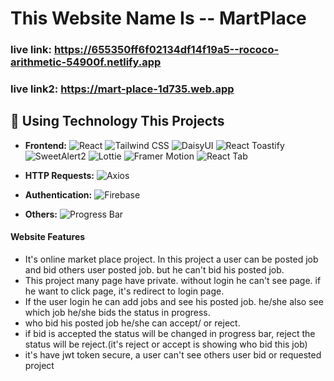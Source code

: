 # This Website Name Is -- MartPlace


### live link: https://655350ff6f02134df14f19a5--rococo-arithmetic-54900f.netlify.app
### live link2: https://mart-place-1d735.web.app


## 🚀 Using Technology This Projects

- **Frontend:**
   ![React](https://img.shields.io/badge/React-%2361DAFB.svg?style=flat-square&logo=react&logoColor=white)
   ![Tailwind CSS](https://img.shields.io/badge/Tailwind_CSS-%231a202c.svg?style=flat-square&logo=tailwind-css&logoColor=white)
   ![DaisyUI](https://img.shields.io/badge/DaisyUI-%23212121.svg?style=flat-square)
   ![React Toastify](https://img.shields.io/badge/React_Toastify-%23FF9831.svg?style=flat-square&logo=react&logoColor=white)
   ![SweetAlert2](https://img.shields.io/badge/SweetAlert2-%23FE7D61.svg?style=flat-square&logo=sweetalert&logoColor=white)
   ![Lottie](https://img.shields.io/badge/Lottie-%23FF9900.svg?style=flat-square&logo=lottie&logoColor=black)
   ![Framer Motion](https://img.shields.io/badge/Framer_Motion-%2385D1F2.svg?style=flat-square&logo=framer&logoColor=white)
   ![React Tab](https://img.shields.io/badge/React_Tab-%23393939.svg?style=flat-square&logo=react&logoColor=white)

- **HTTP Requests:**
   ![Axios](https://img.shields.io/badge/Axios-%233a99d8.svg?style=flat-square&logo=axios&logoColor=white)

- **Authentication:**
   ![Firebase](https://img.shields.io/badge/Firebase-%23FFCA28.svg?style=flat-square&logo=firebase&logoColor=black)

- **Others:**
   ![Progress Bar](https://img.shields.io/badge/Progress_Bar-%23000000.svg?style=flat-square)



#### Website Features
- It's online market place project. In this project a user can be posted job and bid others user posted job. but he can't bid his posted job.
- This project many page have private. without login he can't see page. if he want to click page, it's redirect to login page.
- If the user login he can add jobs and see his posted job. he/she also see  which job he/she bids the status in progress.
- who bid his posted job he/she  can accept/ or reject. 
- if bid is accepted the status will be changed in progress bar, reject the status will be reject.(it's reject or accept is showing who bid this job)
- it's have jwt token secure, a user can't see others user bid or requested project 
